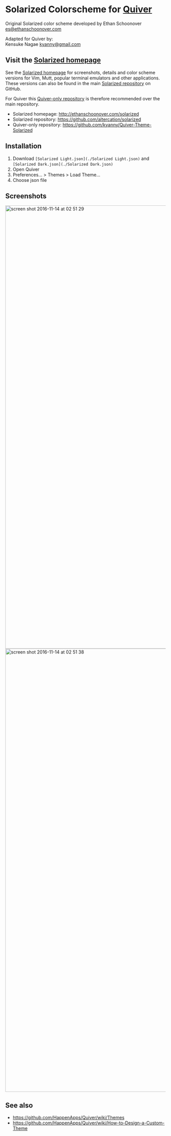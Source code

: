 # Solarized Colorscheme for [Quiver](http://happenapps.com/#quiver)

Original Solarized color scheme developed by Ethan Schoonover <es@ethanschoonover.com>  

Adapted for Quiver by:  
Kensuke Nagae <kyanny@gmail.com>

Visit the [Solarized homepage](http://ethanschoonover.com/solarized)
------------------------------

See the [Solarized homepage](http://ethanschoonover.com/solarized) for screenshots,
details and color scheme versions for Vim, Mutt, popular terminal emulators and
other applications. These versions can also be found in the main [Solarized repository](https://github.com/altercation/solarized)
on GitHub.

For Quiver this [Quiver-only repository](https://github.com/kyanny/Quiver-Theme-Solarized) is therefore recommended over the main repository.

- Solarized homepage:  http://ethanschoonover.com/solarized
- Solarized repository: https://github.com/altercation/solarized
- Quiver-only repository:  https://github.com/kyanny/Quiver-Theme-Solarized

Installation
------------

1. Download `[Solarized Light.json](./Solarized Light.json)` and `[Solarized Dark.json](./Solarized Dark.json)`
2. Open Quiver
3. Preferences... > Themes > Load Theme...
4. Choose json file

Screenshots
-----------

<img width="1392" alt="screen shot 2016-11-14 at 02 51 29" src="https://cloud.githubusercontent.com/assets/10515/20247668/5588197a-aa15-11e6-959e-b0afd20d800d.png">
<img width="1392" alt="screen shot 2016-11-14 at 02 51 38" src="https://cloud.githubusercontent.com/assets/10515/20247669/5a5a8ffa-aa15-11e6-9823-0bbc56a36515.png">

See also
--------

- https://github.com/HappenApps/Quiver/wiki/Themes
- https://github.com/HappenApps/Quiver/wiki/How-to-Design-a-Custom-Theme

